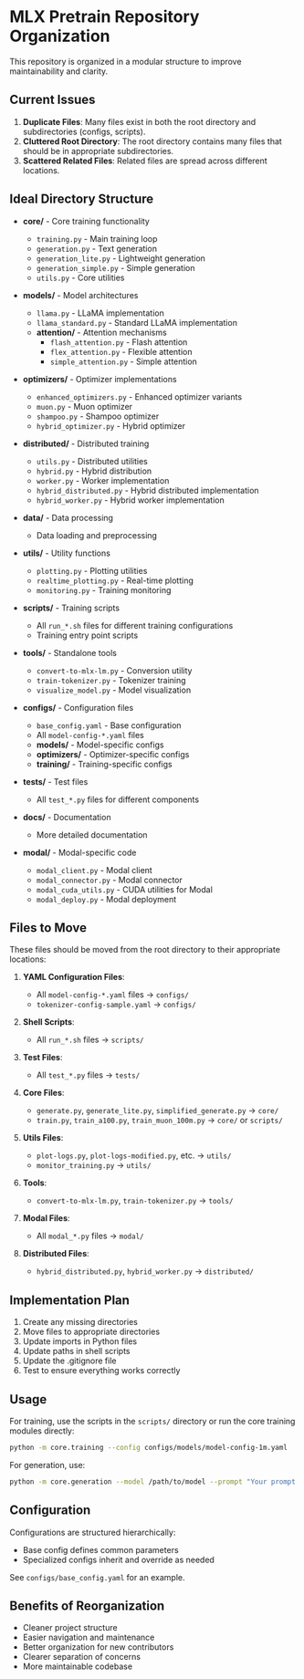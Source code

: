 # MLX Pretrain Repository Organization

This repository is organized in a modular structure to improve maintainability and clarity.

## Current Issues

1. **Duplicate Files**: Many files exist in both the root directory and subdirectories (configs, scripts).
2. **Cluttered Root Directory**: The root directory contains many files that should be in appropriate subdirectories.
3. **Scattered Related Files**: Related files are spread across different locations.

## Ideal Directory Structure

- **core/** - Core training functionality
  - `training.py` - Main training loop
  - `generation.py` - Text generation
  - `generation_lite.py` - Lightweight generation
  - `generation_simple.py` - Simple generation
  - `utils.py` - Core utilities

- **models/** - Model architectures
  - `llama.py` - LLaMA implementation
  - `llama_standard.py` - Standard LLaMA implementation
  - **attention/** - Attention mechanisms
    - `flash_attention.py` - Flash attention
    - `flex_attention.py` - Flexible attention
    - `simple_attention.py` - Simple attention

- **optimizers/** - Optimizer implementations
  - `enhanced_optimizers.py` - Enhanced optimizer variants
  - `muon.py` - Muon optimizer
  - `shampoo.py` - Shampoo optimizer
  - `hybrid_optimizer.py` - Hybrid optimizer

- **distributed/** - Distributed training
  - `utils.py` - Distributed utilities
  - `hybrid.py` - Hybrid distribution
  - `worker.py` - Worker implementation
  - `hybrid_distributed.py` - Hybrid distributed implementation
  - `hybrid_worker.py` - Hybrid worker implementation

- **data/** - Data processing
  - Data loading and preprocessing

- **utils/** - Utility functions
  - `plotting.py` - Plotting utilities
  - `realtime_plotting.py` - Real-time plotting
  - `monitoring.py` - Training monitoring

- **scripts/** - Training scripts
  - All `run_*.sh` files for different training configurations
  - Training entry point scripts

- **tools/** - Standalone tools
  - `convert-to-mlx-lm.py` - Conversion utility
  - `train-tokenizer.py` - Tokenizer training
  - `visualize_model.py` - Model visualization

- **configs/** - Configuration files
  - `base_config.yaml` - Base configuration
  - All `model-config-*.yaml` files
  - **models/** - Model-specific configs
  - **optimizers/** - Optimizer-specific configs
  - **training/** - Training-specific configs

- **tests/** - Test files
  - All `test_*.py` files for different components

- **docs/** - Documentation
  - More detailed documentation

- **modal/** - Modal-specific code
  - `modal_client.py` - Modal client
  - `modal_connector.py` - Modal connector
  - `modal_cuda_utils.py` - CUDA utilities for Modal
  - `modal_deploy.py` - Modal deployment

## Files to Move

These files should be moved from the root directory to their appropriate locations:

1. **YAML Configuration Files**:
   - All `model-config-*.yaml` files → `configs/`
   - `tokenizer-config-sample.yaml` → `configs/`

2. **Shell Scripts**:
   - All `run_*.sh` files → `scripts/`

3. **Test Files**:
   - All `test_*.py` files → `tests/`

4. **Core Files**:
   - `generate.py`, `generate_lite.py`, `simplified_generate.py` → `core/`
   - `train.py`, `train_a100.py`, `train_muon_100m.py` → `core/` or `scripts/`

5. **Utils Files**:
   - `plot-logs.py`, `plot-logs-modified.py`, etc. → `utils/`
   - `monitor_training.py` → `utils/`

6. **Tools**:
   - `convert-to-mlx-lm.py`, `train-tokenizer.py` → `tools/`

7. **Modal Files**:
   - All `modal_*.py` files → `modal/`

8. **Distributed Files**:
   - `hybrid_distributed.py`, `hybrid_worker.py` → `distributed/`

## Implementation Plan

1. Create any missing directories
2. Move files to appropriate directories
3. Update imports in Python files
4. Update paths in shell scripts
5. Update the .gitignore file
6. Test to ensure everything works correctly

## Usage

For training, use the scripts in the `scripts/` directory or run the core training modules directly:

```bash
python -m core.training --config configs/models/model-config-1m.yaml
```

For generation, use:

```bash
python -m core.generation --model /path/to/model --prompt "Your prompt here"
```

## Configuration

Configurations are structured hierarchically:
- Base config defines common parameters
- Specialized configs inherit and override as needed

See `configs/base_config.yaml` for an example.

## Benefits of Reorganization

- Cleaner project structure
- Easier navigation and maintenance
- Better organization for new contributors
- Clearer separation of concerns
- More maintainable codebase